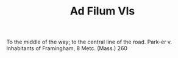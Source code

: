 ---
title: Ad Filum Vls
letter: A
permalink: "/definitions/ad-filum-vls.html"
body: To the middle of the way; to the central line of the road. Park-er v. Inhabitants
  of Framingham, 8 Metc. (Mass.) 260
published_at: '2018-07-07'
source: Black's Law Dictionary
layout: post
---